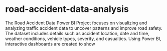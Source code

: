 # road-accident-data-analysis
The Road Accident Data Power BI Project focuses on visualizing and analyzing traffic accident data to uncover patterns and improve road safety. The dataset includes details such as accident location, date and time, weather conditions, vehicle types, severity, and casualties. Using Power BI, interactive dashboards are created to show
